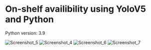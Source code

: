 <h1>On-shelf availibility using YoloV5 and Python</h1>

Python version: 3.9

![Screenshot_5](https://github.com/Koks-creator/OnShelfAvailibility/assets/73878161/880fd36a-b561-45a9-aedc-12c674efaf31)
![Screenshot_4](https://github.com/Koks-creator/OnShelfAvailibility/assets/73878161/a9fc3c9f-49e0-4883-9e7e-0a95dec448d8)
![Screenshot_6](https://github.com/Koks-creator/OnShelfAvailibility/assets/73878161/3b88bca1-1ffb-47f1-be51-7d604564d4ca)
![Screenshot_7](https://github.com/Koks-creator/OnShelfAvailibility/assets/73878161/0ec3c41f-819b-4ee1-8a08-b3dc2b94b400)
